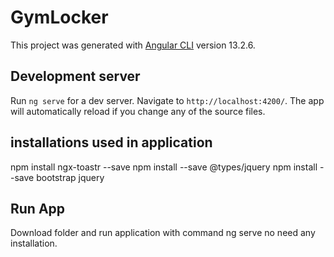 # GymLocker

This project was generated with [Angular CLI](https://github.com/angular/angular-cli) version 13.2.6.

## Development server

Run `ng serve` for a dev server. Navigate to `http://localhost:4200/`. The app will automatically reload if you change any of the source files.

## installations used in application

npm install ngx-toastr --save
npm install --save @types/jquery
npm install --save bootstrap jquery

## Run App

Download folder and run application with command ng serve no need any installation.
